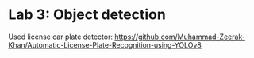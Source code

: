 # Lab 3: Object detection

Used license car plate detector: https://github.com/Muhammad-Zeerak-Khan/Automatic-License-Plate-Recognition-using-YOLOv8